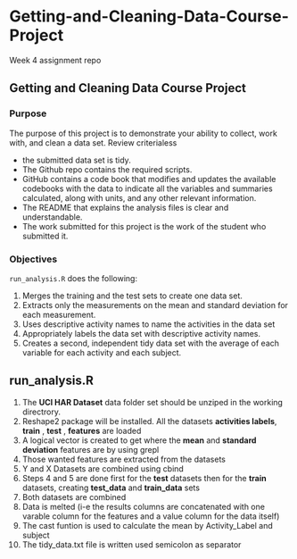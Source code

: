 # Getting-and-Cleaning-Data-Course-Project
Week 4 assignment repo

## Getting and Cleaning Data Course Project

### Purpose

The purpose of this project is to demonstrate your ability to collect, work with, and clean a data set.
Review criterialess 
* the submitted data set is tidy.
* The Github repo contains the required scripts.
* GitHub contains a code book that modifies and updates the available codebooks with the data to indicate all the variables and summaries calculated, along with units, and any other relevant information.
* The README that explains the analysis files is clear and understandable.
* The work submitted for this project is the work of the student who submitted it.

### Objectives

`run_analysis.R` does the following:

1. Merges the training and the test sets to create one data set.
2. Extracts only the measurements on the mean and standard deviation for each measurement. 
3. Uses descriptive activity names to name the activities in the data set
4. Appropriately labels the data set with descriptive activity names. 
5. Creates a second, independent tidy data set with the average of each variable for each activity and each subject. 

run_analysis.R
-----------------

1. The **UCI HAR Dataset** data folder set should be unziped in the working directrory. 
2. Reshape2 package will be installed. All the datasets **activities labels**, **train** , **test** , **features** are loaded
3. A logical vector is created to get where the **mean** and **standard deviation** features are by using grepl  
4. Those wanted features are extracted from the datasets  
5. Y and X Datasets are combined using cbind
6. Steps 4 and 5 are done first for the **test** datasets then for the **train** datasets, creating **test_data** and **train_data** sets
7. Both datasets are combined
8. Data is melted (i-e the results columns are concatenated with one varable column for the features and a value column for the data itself)
9. The cast funtion is used to calculate the mean by Activity_Label and subject
10. The tidy_data.txt file is written used semicolon as separator
